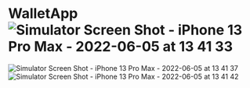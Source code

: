 # WalletApp![Simulator Screen Shot - iPhone 13 Pro Max - 2022-06-05 at 13 41 33](https://user-images.githubusercontent.com/33037967/172041732-32472763-a91c-4199-8e5f-4709429eb908.png)
![Simulator Screen Shot - iPhone 13 Pro Max - 2022-06-05 at 13 41 37](https://user-images.githubusercontent.com/33037967/172041735-1f5f46e1-b50d-4169-935a-54b2bfd87974.png)
![Simulator Screen Shot - iPhone 13 Pro Max - 2022-06-05 at 13 41 42](https://user-images.githubusercontent.com/33037967/172041737-65602e7c-2415-43d2-a717-54eee5256d2d.png)
